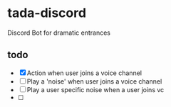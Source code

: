 # tada-discord

Discord Bot for dramatic entrances

## todo

- [x] Action when user joins a voice channel
- [ ] Play a 'noise' when user joins a voice channel
- [ ] Play a user specific noise when a user joins vc
- [ ]
